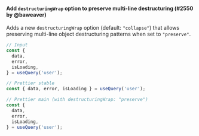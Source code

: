 #### Add `destructuringWrap` option to preserve multi-line destructuring (#2550 by @baweaver)

Adds a new `destructuringWrap` option (default: `"collapse"`) that allows preserving multi-line object destructuring patterns when set to `"preserve"`.

<!-- prettier-ignore -->
```js
// Input
const {
  data,
  error,
  isLoading,
} = useQuery('user');

// Prettier stable
const { data, error, isLoading } = useQuery('user');

// Prettier main (with destructuringWrap: "preserve")
const {
  data,
  error,
  isLoading,
} = useQuery('user');
```
